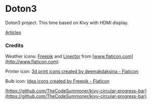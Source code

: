 Doton3
===

Doton3 project. 
This time based on Kivy with HDMI display.


[Articles](https://koscis.wordpress.com/tag/doton3/)


### Credits

Weather icons: [Freepik](http://www.flaticon.com/authors/freepik) and [Linector](http://www.flaticon.com/authors/linector) from [www.flaticon.com](http://www.flaticon.com)

Printer icon: [3d print icons created by deemakdaksina - Flaticon](https://www.flaticon.com/free-icons/3d-print)

Bulb icon: [Idea icons created by Freepik - Flaticon](https://www.flaticon.com/free-icons/idea)
 
[https://github.com/TheCodeSummoner/kivy-circular-progress-bar](https://github.com/TheCodeSummoner/kivy-circular-progress-bar)
